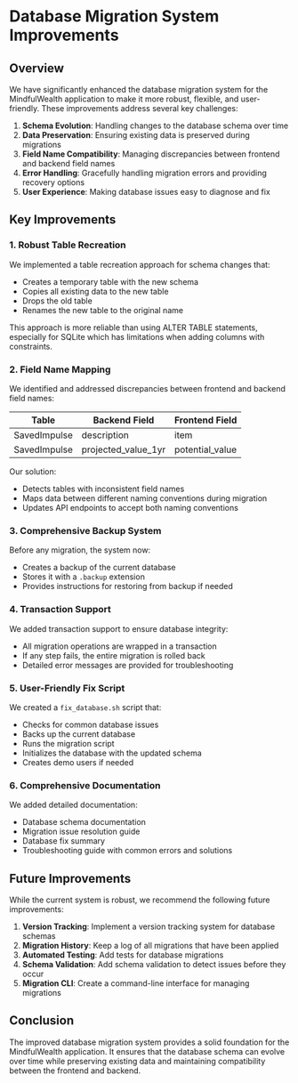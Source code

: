 # Database Migration System Improvements

## Overview

We have significantly enhanced the database migration system for the MindfulWealth application to make it more robust, flexible, and user-friendly. These improvements address several key challenges:

1. **Schema Evolution**: Handling changes to the database schema over time
2. **Data Preservation**: Ensuring existing data is preserved during migrations
3. **Field Name Compatibility**: Managing discrepancies between frontend and backend field names
4. **Error Handling**: Gracefully handling migration errors and providing recovery options
5. **User Experience**: Making database issues easy to diagnose and fix

## Key Improvements

### 1. Robust Table Recreation

We implemented a table recreation approach for schema changes that:
- Creates a temporary table with the new schema
- Copies all existing data to the new table
- Drops the old table
- Renames the new table to the original name

This approach is more reliable than using ALTER TABLE statements, especially for SQLite which has limitations when adding columns with constraints.

### 2. Field Name Mapping

We identified and addressed discrepancies between frontend and backend field names:

| Table | Backend Field | Frontend Field |
|-------|--------------|----------------|
| SavedImpulse | description | item |
| SavedImpulse | projected_value_1yr | potential_value |

Our solution:
- Detects tables with inconsistent field names
- Maps data between different naming conventions during migration
- Updates API endpoints to accept both naming conventions

### 3. Comprehensive Backup System

Before any migration, the system now:
- Creates a backup of the current database
- Stores it with a `.backup` extension
- Provides instructions for restoring from backup if needed

### 4. Transaction Support

We added transaction support to ensure database integrity:
- All migration operations are wrapped in a transaction
- If any step fails, the entire migration is rolled back
- Detailed error messages are provided for troubleshooting

### 5. User-Friendly Fix Script

We created a `fix_database.sh` script that:
- Checks for common database issues
- Backs up the current database
- Runs the migration script
- Initializes the database with the updated schema
- Creates demo users if needed

### 6. Comprehensive Documentation

We added detailed documentation:
- Database schema documentation
- Migration issue resolution guide
- Database fix summary
- Troubleshooting guide with common errors and solutions

## Future Improvements

While the current system is robust, we recommend the following future improvements:

1. **Version Tracking**: Implement a version tracking system for database schemas
2. **Migration History**: Keep a log of all migrations that have been applied
3. **Automated Testing**: Add tests for database migrations
4. **Schema Validation**: Add schema validation to detect issues before they occur
5. **Migration CLI**: Create a command-line interface for managing migrations

## Conclusion

The improved database migration system provides a solid foundation for the MindfulWealth application. It ensures that the database schema can evolve over time while preserving existing data and maintaining compatibility between the frontend and backend. 